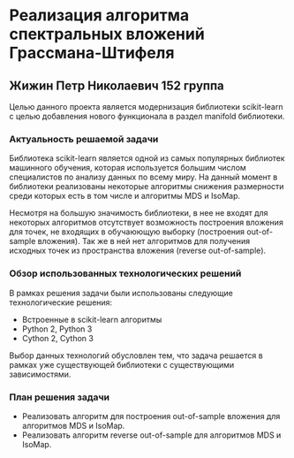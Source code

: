 # Реализация алгоритма спектральных вложений Грассмана-Штифеля
## Жижин Петр Николаевич 152 группа

Целью данного проекта является модернизация библиотеки scikit-learn с целью добавления нового функционала в раздел manifold библиотеки.

### Актуальность решаемой задачи

Библиотека scikit-learn является одной из самых популярных библиотек машинного обучения, которая используется большим 
числом специалистов по анализу данных по всему миру.
На данный момент в библиотеки реализованы некоторые алгоритмы снижения размерности среди которых есть в том числе и алгоритмы
MDS и IsoMap.

Несмотря на большую значимость библиотеки, в нее не входят для некоторых алгоритмов отсутствует возможность построения
вложения для точек, не входящих в обучаюющую выборку (построения out-of-sample вложения). Так же в ней нет алгоритмов
для получения исходных точек из пространства вложения (reverse out-of-sample).

### Обзор использованных технологических решений

В рамках решения задачи были использованы следующие технологические решения:

* Встроенные в scikit-learn алгоритмы
* Python 2, Python 3
* Cython 2, Cython 3

Выбор данных технологий обусловлен тем, что задача решается в рамках уже существующей библиотеки с существующими
зависимостями.

### План решения задачи

* Реализовать алгоритм для построения out-of-sample вложения для алгоритмов MDS и IsoMap.
* Реализовать алгоритм reverse out-of-sample для алгоритмов MDS и IsoMap.
